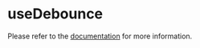 # useDebounce



Please refer to the [documentation](https://www.raddix.website/docs/use-debounce) for more information.